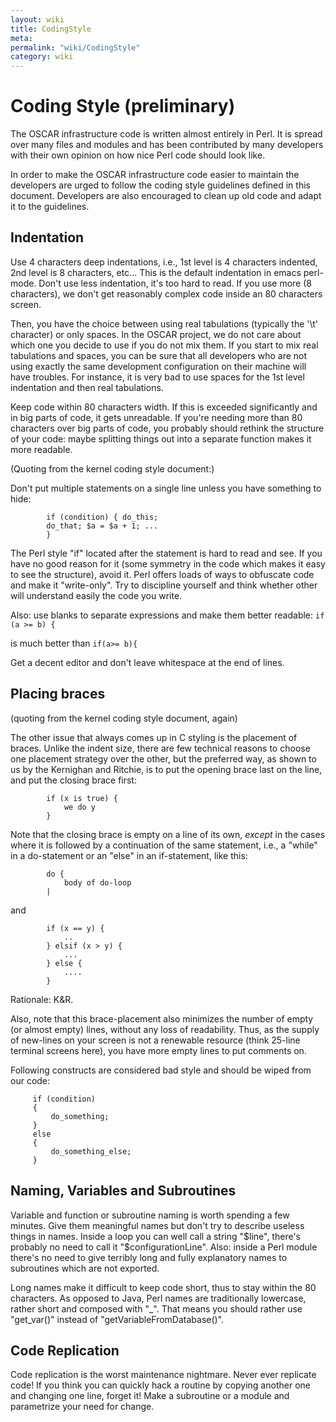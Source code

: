 ```yaml
---
layout: wiki
title: CodingStyle
meta: 
permalink: "wiki/CodingStyle"
category: wiki
---
```

<!-- Name: CodingStyle -->
<!-- Version: 8 -->
<!-- Author: valleegr -->

# Coding Style (preliminary)

The OSCAR infrastructure code is written almost entirely in Perl. It is spread over many files and modules and has been contributed by many developers with their own opinion on how nice Perl code should look like.

In order to make the OSCAR infrastructure code easier to maintain the developers are urged to follow the coding style guidelines defined in this document. Developers are also encouraged to clean up old code and adapt it to the guidelines. 

## Indentation

Use 4 characters deep indentations, i.e., 1st level is 4 characters indented, 2nd level is 8 characters, etc... This is the default indentation in emacs perl-mode. Don't use less indentation, it's too hard to read. If you use more (8 characters), we don't get reasonably complex code inside an 80 characters screen.

Then, you have the choice between using real tabulations (typically the '\t' character) or only spaces. In the OSCAR project, we do not care about which one you decide to use if you do not mix them. If you start to mix real tabulations and spaces, you can be sure that all developers who are not using exactly the same development configuration on their machine will have troubles. For instance, it is very bad to use spaces for the 1st level indentation and then real tabulations.

Keep code within 80 characters width. If this is exceeded significantly and in big parts of code, it gets unreadable. If you're needing more than 80 characters over big parts of code, you probably should rethink the structure of your code: maybe splitting things out into a separate function makes it more readable.

(Quoting from the kernel coding style document:)

Don't put multiple statements on a single line unless you have
something to hide:

            if (condition) { do_this;
            do_that; $a = $a + 1; ...
            }

The Perl style "if" located after the statement is hard to read and see. If you have no good reason for it (some symmetry in the code which makes it easy to see the structure), avoid it.
Perl offers loads of ways to obfuscate code and make it "write-only". Try to discipline yourself and think whether other will understand easily the code you write.

Also: use blanks to separate expressions and make them better readable:
   `if (a >= b) {`

is much better than
   `if(a>= b){`

Get a decent editor and don't leave whitespace at the end of lines.


## Placing braces

(quoting from the kernel coding style document, again)

The other issue that always comes up in C styling is the placement of
braces.  Unlike the indent size, there are few technical reasons to
choose one placement strategy over the other, but the preferred way, as
shown to us by the Kernighan and Ritchie, is to put the opening
brace last on the line, and put the closing brace first:

            if (x is true) {
                we do y
            }

Note that the closing brace is empty on a line of its own, _except_ in
the cases where it is followed by a continuation of the same statement,
i.e., a "while" in a do-statement or an "else" in an if-statement, like
this:

            do {
                body of do-loop
            |
and

            if (x == y) {
                ..
            } elsif (x > y) {
                ...
            } else {
                ....
            }
Rationale: K&R.

Also, note that this brace-placement also minimizes the number of empty
(or almost empty) lines, without any loss of readability.  Thus, as the
supply of new-lines on your screen is not a renewable resource (think
25-line terminal screens here), you have more empty lines to put
comments on.

Following constructs are considered bad style and should be wiped from our code:

         if (condition)
         {
             do_something;
         }
         else
         {
             do_something_else;
         }


## Naming, Variables and Subroutines

Variable and function or subroutine naming is worth spending a few minutes. Give them meaningful names but don't try to describe useless things in names. Inside a loop you can well call a string "$line", there's probably no need to call it "$configurationLine". Also: inside a Perl module there's no need to give terribly long and fully explanatory names to subroutines which are not exported.

Long names make it difficult to keep code short, thus to stay within the 80 characters. As opposed to Java, Perl names are traditionally lowercase, rather short and composed with "_". That means you should rather use "get_var()" instead of "getVariableFromDatabase()".

## Code Replication

Code replication is the worst maintenance nightmare. Never ever replicate code! If you think you can quickly hack a routine by copying another one and changing one line, forget it! Make a subroutine or a module and parametrize your need for change.
